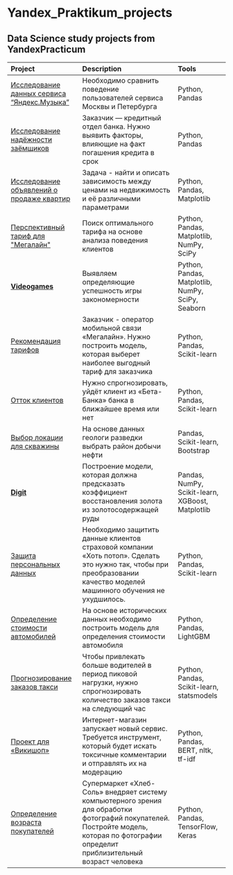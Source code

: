 # Yandex_Praktikum_projects

## Data Science study projects from YandexPracticum

| Project | Description | Tools |
| :-------| :-----------| :-----------|
|[Исследование данных сервиса “Яндекс.Музыка” ](https://github.com/StacyNeutriNO/Yandex_Praktikum_projects/blob/main/all_projects/project_01.ipynb) | Необходимо сравнить поведение пользователей сервиса Москвы и Петербурга | Python, Pandas |
|[Исследование надёжности заёмщиков](https://github.com/StacyNeutriNO/Yandex_Praktikum_projects/blob/main/all_projects/project_02.ipynb) | Заказчик — кредитный отдел банка. Нужно выявить факторы, влияющие на факт погашения кредита в срок | Python, Pandas |
|[Исследование объявлений о продаже квартир](https://github.com/StacyNeutriNO/Yandex_Praktikum_projects/blob/main/all_projects/project_03.ipynb) | Задача - найти и описать  зависимость между ценами на недвижимость и  её различными параметрами | Python, Pandas, Matplotlib | 
|[Перспективный тариф для "Мегалайн"](https://github.com/StacyNeutriNO/Yandex_Praktikum_projects/blob/main/all_projects/project_04.ipynb) | Поиск оптимального тарифа на основе анализа поведения клиентов | Python, Pandas, Matplotlib, NumPy, SciPy |
|[**Videogames**](https://github.com/StacyNeutriNO/Yandex_Praktikum_projects/blob/main/all_projects/project_05.ipynb) | Выявляем определяющие успешность игры закономерности | Python, Pandas, Matplotlib, NumPy, SciPy, Seaborn |  
|[Рекомендация тарифов](https://github.com/StacyNeutriNO/Yandex_Praktikum_projects/blob/main/all_projects/project_06.ipynb) | Заказчик - оператор мобильной связи «Мегалайн». Нужно построить модель, которая выберет наиболее выгодный тариф для заказчика | Python,  Pandas, Scikit-learn |
|[Отток клиентов](https://github.com/StacyNeutriNO/Yandex_Praktikum_projects/blob/main/all_projects/project_07.ipynb) | Нужно спрогнозировать, уйдёт клиент из «Бета-Банка» банка в ближайшее время или нет |  Python,  Pandas,  Scikit-learn |
|[Выбор локации для скважины](https://github.com/StacyNeutriNO/Yandex_Praktikum_projects/blob/main/all_projects/project_08.ipynb) | На основе данных геологи разведки выбрать район добычи нефти | Pandas,  Scikit-learn, Bootstrap |
|[**Digit**](https://github.com/StacyNeutriNO/Yandex_Praktikum_projects/blob/main/all_projects/project_09.ipynb) | Построение модели, которая должна предсказать коэффициент восстановления золота из золотосодержащей руды | Pandas, NumPy, Scikit-learn, XGBoost, Matplotlib |
|[Защита персональных данных](https://github.com/StacyNeutriNO/Yandex_Praktikum_projects/blob/main/all_projects/project_10.ipynb) | Необходимо защитить данные клиентов страховой компании «Хоть потоп». Сделать это нужно так, чтобы при преобразовании качество моделей машинного обучения не ухудшилось. | Python,  Pandas,  Scikit-learn |
|[Определение стоимости автомобилей](https://github.com/StacyNeutriNO/Yandex_Praktikum_projects/blob/main/all_projects/project_11.ipynb) | На основе исторических данных необходимо построить модель для определения стоимости автомобиля | Python,  Pandas, LightGBM |
|[Прогнозирование заказов такси](https://github.com/StacyNeutriNO/Yandex_Praktikum_projects/blob/main/all_projects/project_12.ipynb) | Чтобы привлекать больше водителей в период пиковой нагрузки, нужно спрогнозировать количество заказов такси на следующий час | Python,  Pandas,  Scikit-learn, statsmodels |
|[Проект для «Викишоп»](https://github.com/StacyNeutriNO/Yandex_Praktikum_projects/blob/main/all_projects/project_13.ipynb) | Интернет-магазин запускает новый сервис. Требуется инструмент, который будет искать токсичные комментарии и отправлять их на модерацию | Python, Pandas, BERT, nltk, tf-idf |
|[Определение возраста покупателей](https://github.com/StacyNeutriNO/Yandex_Praktikum_projects/blob/main/all_projects/project_14.ipynb) | Cупермаркет «Хлеб-Соль» внедряет систему компьютерного зрения для обработки фотографий покупателей. Постройте модель, которая по фотографии определит приблизительный возраст человека | Python, Pandas, TensorFlow, Keras |
